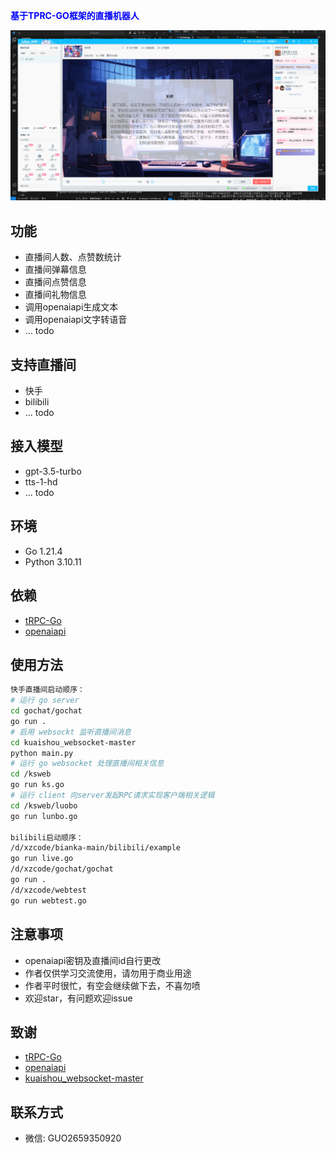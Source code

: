 **<span style="color:blue">
基于TPRC-GO框架的直播机器人
</span>**

![](bilibili/bilibili.PNG)

## 功能
- 直播间人数、点赞数统计
- 直播间弹幕信息
- 直播间点赞信息
- 直播间礼物信息
- 调用openaiapi生成文本
- 调用openaiapi文字转语音
- ... todo
## 支持直播间
- 快手
- bilibili
- ... todo
## 接入模型
- gpt-3.5-turbo
- tts-1-hd
- ... todo

## 环境
- Go 1.21.4
- Python 3.10.11
## 依赖
- [tRPC-Go](https://github.com/trpc-group/trpc-go/blob/main/README.zh_CN.md)
- [openaiapi](https://chat.openai.com/)
## 使用方法
```bash
快手直播间启动顺序：
# 运行 go server
cd gochat/gochat
go run .
# 启用 websockt 监听直播间消息
cd kuaishou_websocket-master
python main.py
# 运行 go websocket 处理直播间相关信息
cd /ksweb
go run ks.go
# 运行 client 向server发起RPC请求实现客户端相关逻辑
cd /ksweb/luobo
go run lunbo.go

bilibili启动顺序：
/d/xzcode/bianka-main/bilibili/example
go run live.go
/d/xzcode/gochat/gochat
go run .
/d/xzcode/webtest
go run webtest.go
```
## 注意事项
- openaiapi密钥及直播间id自行更改
- 作者仅供学习交流使用，请勿用于商业用途
- 作者平时很忙，有空会继续做下去，不喜勿喷
- 欢迎star，有问题欢迎issue
## 致谢
- [tRPC-Go](https://github.com/trpc-group/trpc-go/blob/main/README.zh_CN.md)
- [openaiapi](https://chat.openai.com/)
- [kuaishou_websocket-master](https://github.com/Superheroff/kuaishou_websocket/tree/master)

## 联系方式
- 微信: GUO2659350920
